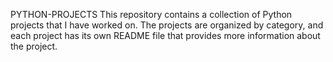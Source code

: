 PYTHON-PROJECTS
This repository contains a collection of Python projects that I have worked on. The projects are organized by category, and each project has its own README file that provides more information about the project.
